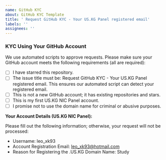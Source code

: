 ```yaml
---
name: GitHub KYC
about: GitHub KYC Template
title: ' Request GitHub KYC - Your US.KG Panel registered email'
labels: ''
assignees: ''
---
```


### KYC Using Your GitHub Account

We use automated scripts to approve requests. Please make sure your GitHub account meets the following requirements (all are required):

- [ ] I have starred this repository.
- [ ] The issue title must be: Request GitHub KYC - Your US.KG Panel registered email. This ensures our automated script can detect your registered email.
- [ ] This is not a new GitHub account; it has existing repositories and stars.
- [ ] This is my first US.KG NIC Panel account.
- [ ] I promise not to use the domain name for criminal or abusive purposes.

**Your Account Details (US.KG NIC Panel):**

Please fill out the following information; otherwise, your request will not be processed:

- Username: leo_xk93
- Account Registration Email: leo_xk93@hotmail.com
- Reason for Registering the .US.KG Domain Name: Study

